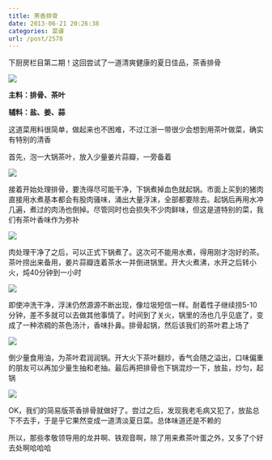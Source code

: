 ```yaml
---
title: 茶香排骨
date: 2013-06-21 20:26:38
categories: 菜谱
url: /post/2578
---
```


下厨房栏目第二期！这回尝试了一道清爽健康的夏日佳品，茶香排骨

![](http://qiniu.colacdn.com/img/posts/2013-06/06-21/1.jpg)

**主料：排骨、茶叶**

**辅料：盐、姜、蒜**

这道菜用料很简单，做起来也不困难，不过江浙一带很少会想到用茶叶做菜，确实有特别的清香

首先，泡一大锅茶叶，放入少量姜片蒜瓣，一旁备着

![](http://qiniu.colacdn.com/img/posts/2013-06/06-21/2.jpg)

接着开始处理排骨，要洗得尽可能干净，下锅煮掉血色就起锅。市面上买到的猪肉直接用水煮基本都会有股肉骚味，涌出大量浮沫，全部都要除去。起锅后再用水冲几遍，煮过的肉汤也倒掉。尽管同时也会损失不少肉鲜味，但这是道特别的菜，我们有茶叶香味作为弥补

![](http://qiniu.colacdn.com/img/posts/2013-06/06-21/3.jpg)

肉处理干净了之后，可以正式下锅煮了。这次可不能用水煮，得用刚才泡好的茶。茶叶捞出来备用，姜片蒜瓣连着茶水一并倒进锅里。开大火煮沸，水开之后转小火，炖40分钟到一小时

![](http://qiniu.colacdn.com/img/posts/2013-06/06-21/4.jpg)

即使冲洗干净，浮沫仍然源源不断出现，像垃圾短信一样。耐着性子继续捞5-10分钟，差不多就可以去做其他事情了。时间到了关火，锅里的汤也几乎见底了，变成了一种浓稠的茶色汤汁，香味扑鼻。排骨起锅，然后该我们的茶叶君上场了

![](http://qiniu.colacdn.com/img/posts/2013-06/06-21/5.jpg)

倒少量食用油，为茶叶君润润锅。开大火下茶叶翻炒，香气会随之溢出，口味偏重的朋友可以再加少量生抽和老抽。最后再把排骨也下锅混炒一下，放盐，炒匀，起锅

![](http://qiniu.colacdn.com/img/posts/2013-06/06-21/6.jpg)

OK，我们的简易版茶香排骨就做好了。尝过之后，发现我老毛病又犯了，放盐总下不去手，于是乎它果然变成一道清淡夏日菜。总体味道还是不赖的

所以，那些孝敬领导用的龙井啊、铁观音啊，除了用来煮茶叶蛋之外，又多了个好去处啊哈哈哈